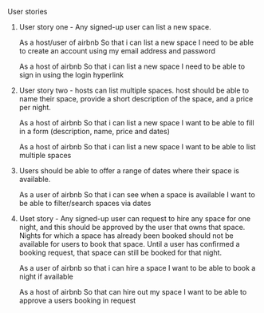 User stories

1) User story one - Any signed-up user can list a new space.

    As a host/user of airbnb 
    So that i can list a new space 
    I need to be able to create an account using my email address and password 

    As a host of airbnb 
    So that i can list a new space 
    I need to be able to sign in using the login hyperlink 

    

2) User story two - hosts can list multiple spaces. 
host should be able to name their space, provide a short description of the space, and a price per night.

    As a host of airbnb 
    So that i can list a new space 
    I want to be able to fill in a form (description, name, price and dates)        

    As a host of airbnb 
    So that i can list a new space 
    I want to be able to list multiple spaces 

    

3) Users should be able to offer a range of dates where their space is available.

    As a user of airbnb 
    So that i can see when a space is available 
    I want to be able to filter/search spaces via dates 

4) Uset story - Any signed-up user can request to hire any space for one night, and this should be approved by the user that owns that space.
Nights for which a space has already been booked should not be available for users to book that space. Until a user has confirmed a booking request, that space can still be booked for that night.

    As a user of airbnb 
    so that i can hire a space
    I want to be able to book a night if available 

    As a host of airbnb 
    So that can hire out my space
    I want to be able to approve a users booking in request 


